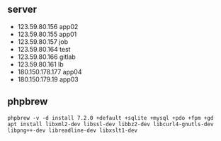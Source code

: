 ## server
- 123.59.80.156 app02
- 123.59.80.155 app01
- 123.59.80.157 job
- 123.59.80.164 test
- 123.59.80.166 gitlab
- 123.59.80.161 lb
- 180.150.178.177 app04
- 180.150.179.19 app03

## phpbrew
```
phpbrew -v -d install 7.2.0 +default +sqlite +mysql +pdo +fpm +gd
apt install libxml2-dev libssl-dev libbz2-dev libcurl4-gnutls-dev libpng++-dev libreadline-dev libxslt1-dev
```
